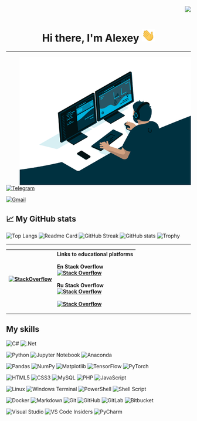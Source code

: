 <h1 align="right"><img src="https://komarev.com/ghpvc/?username=ajlekceu96"/></h1>
<h1 align="center">Hi there, I'm Alexey <img src="img/hi.gif" height="35"/></h1>

---

<img align="right" src="img/coder.gif" height="350"/>

[![Telegram](https://img.shields.io/badge/Telegram-2CA5E0?style=for-the-badge&logo=telegram&logoColor=white)](https://t.me/A_jlewa)

[![Gmail](https://img.shields.io/badge/Gmail-D14836?style=for-the-badge&logo=gmail&logoColor=white)](mailto:Ajlekceu.96@gmail.com)

## 📈 My GitHub stats

![Top Langs](https://github-readme-stats.vercel.app/api/top-langs/?username=ajlekceu96&theme=github_dark)
![Readme Card](https://github-readme-stats.vercel.app/api/pin/?username=ajlekceu96&repo=Python&theme=github_dark)
![GitHub Streak](https://github-readme-streak-stats.herokuapp.com/?user=ajlekceu96&theme=github-dark-blue)
![GitHub stats](https://github-readme-stats.vercel.app/api?username=ajlekceu96&theme=github_dark)
![Trophy](https://github-profile-trophy.vercel.app/?username=ajlekceu96&theme=algolia)

---

|[![StackOverflow](https://github-readme-stackoverflow.vercel.app/?userID=20742798&theme=dark)](https://stackoverflow.com/users/20742798)|Links to educational platforms<br><br>En Stack Overflow<br>[![Stack Overflow](https://img.shields.io/badge/-Stackoverflow-FE7A16?style=for-the-badge&logo=stack-overflow&logoColor=white)](https://stackoverflow.com/users/20742798)<br><br>Ru Stack Overflow<br>[![Stack Overflow](https://img.shields.io/badge/-Stackoverflow-FE7A16?style=for-the-badge&logo=stack-overflow&logoColor=white)](https://ru.stackoverflow.com/users/533123)<br><br>[![Stack Overflow](https://stackoverflow-readme-profile.johannchopin.fr/profile/20742798?theme=dark&website=true&location=true)](https://github.com/johannchopin/stackoverflow-readme-profile)|
|:-:|:-|

---

## My skills

![C#](https://img.shields.io/badge/c%23-%23239120.svg?style=for-the-badge&logo=c-sharp&logoColor=white) ![.Net](https://img.shields.io/badge/.NET-5C2D91?style=for-the-badge&logo=.net&logoColor=white)

![Python](https://img.shields.io/badge/python-3670A0?style=for-the-badge&logo=python&logoColor=ffdd54) ![Jupyter Notebook](https://img.shields.io/badge/jupyter-%23FA0F00.svg?style=for-the-badge&logo=jupyter&logoColor=white) ![Anaconda](https://img.shields.io/badge/Anaconda-%2344A833.svg?style=for-the-badge&logo=anaconda&logoColor=white)

![Pandas](https://img.shields.io/badge/pandas-%23150458.svg?style=for-the-badge&logo=pandas&logoColor=white) ![NumPy](https://img.shields.io/badge/numpy-%23013243.svg?style=for-the-badge&logo=numpy&logoColor=white) ![Matplotlib](https://img.shields.io/badge/Matplotlib-%23ffffff.svg?style=for-the-badge&logo=Matplotlib&logoColor=black) ![TensorFlow](https://img.shields.io/badge/TensorFlow-%23FF6F00.svg?style=for-the-badge&logo=TensorFlow&logoColor=white) ![PyTorch](https://img.shields.io/badge/PyTorch-%23EE4C2C.svg?style=for-the-badge&logo=PyTorch&logoColor=white)

![HTML5](https://img.shields.io/badge/html5-%23E34F26.svg?style=for-the-badge&logo=html5&logoColor=white) ![CSS3](https://img.shields.io/badge/css3-%231572B6.svg?style=for-the-badge&logo=css3&logoColor=white) ![MySQL](https://img.shields.io/badge/mysql-%2300f.svg?style=for-the-badge&logo=mysql&logoColor=white) ![PHP](https://img.shields.io/badge/php-%23777BB4.svg?style=for-the-badge&logo=php&logoColor=white) ![JavaScript](https://img.shields.io/badge/javascript-%23323330.svg?style=for-the-badge&logo=javascript&logoColor=%23F7DF1E)

![Linux](https://img.shields.io/badge/Linux-FCC624?style=for-the-badge&logo=linux&logoColor=black) ![Windows Terminal](https://img.shields.io/badge/Windows%20Terminal-%234D4D4D.svg?style=for-the-badge&logo=windows-terminal&logoColor=white) ![PowerShell](https://img.shields.io/badge/PowerShell-%235391FE.svg?style=for-the-badge&logo=powershell&logoColor=white) ![Shell Script](https://img.shields.io/badge/shell_script-%23121011.svg?style=for-the-badge&logo=gnu-bash&logoColor=white)

![Docker](https://img.shields.io/badge/docker-%230db7ed.svg?style=for-the-badge&logo=docker&logoColor=white) ![Markdown](https://img.shields.io/badge/markdown-%23000000.svg?style=for-the-badge&logo=markdown&logoColor=white)
![Git](https://img.shields.io/badge/git-%23F05033.svg?style=for-the-badge&logo=git&logoColor=white) ![GitHub](https://img.shields.io/badge/github-%23121011.svg?style=for-the-badge&logo=github&logoColor=white) ![GitLab](https://img.shields.io/badge/gitlab-%23181717.svg?style=for-the-badge&logo=gitlab&logoColor=white) ![Bitbucket](https://img.shields.io/badge/bitbucket-%230047B3.svg?style=for-the-badge&logo=bitbucket&logoColor=white)

![Visual Studio](https://img.shields.io/badge/Visual%20Studio-5C2D91.svg?style=for-the-badge&logo=visual-studio&logoColor=white) ![VS Code Insiders](https://img.shields.io/badge/VS%20Code%20Insiders-35b393.svg?style=for-the-badge&logo=visual-studio-code&logoColor=white) ![PyCharm](https://img.shields.io/badge/pycharm-143?style=for-the-badge&logo=pycharm&logoColor=black&color=black&labelColor=green)
